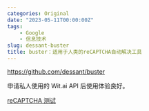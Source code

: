 ```yaml
---
categories: Original
date: "2023-05-11T00:00:00Z"
tags:
    - Google
    - 信息技术
slug: dessant-buster
title: buster：适用于人类的reCAPTCHA自动解决工具
---
```


https://github.com/dessant/buster

申请私人使用的 Wit.ai API 后使用体验良好。

[reCAPTCHA 测试](https://google.com/recaptcha/api2/demo)
